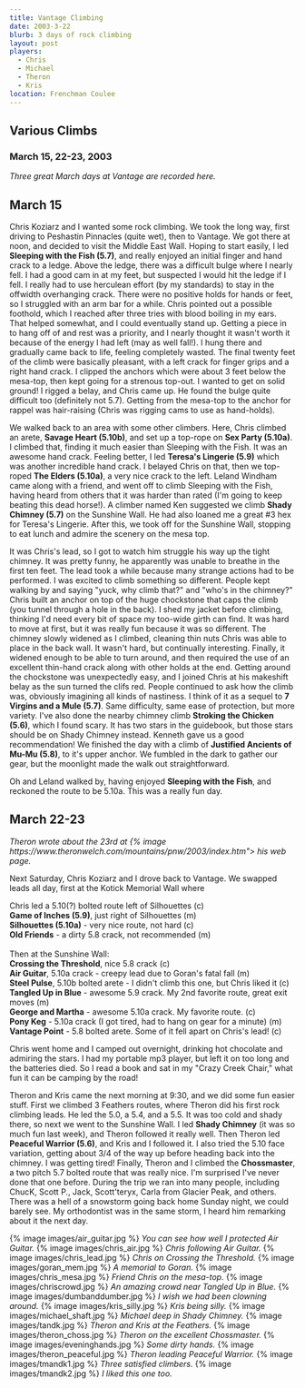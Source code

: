 ```yaml
---
title: Vantage Climbing
date: 2003-3-22
blurb: 3 days of rock climbing
layout: post
players:
  - Chris
  - Michael
  - Theron
  - Kris
location: Frenchman Coulee
---
```


<h2>Various Climbs</h2>
<h3>March 15, 22-23, 2003</h3>


<i>
Three great March days at Vantage are recorded here.
</i>


<h2>March 15</h2>


Chris Koziarz and I wanted some rock climbing. We took the long way, first driving
to Peshastin Pinnacles (quite wet), then to Vantage. We got there at noon,
and decided to visit the Middle East Wall. Hoping to start easily, I led 
<b>Sleeping with the Fish (5.7)</b>, and really enjoyed an initial finger and hand
crack to a ledge. Above the ledge, there was a difficult bulge where I nearly
fell. I had a good cam in at my feet, but suspected I would hit the ledge
if I fell. I really had to use herculean effort (by my standards) to stay
in the offwidth overhanging crack. There were no positive holds for hands
or feet, so I struggled with an arm bar for a while. Chris pointed out a
possible foothold, which I reached after three tries with blood boiling
in my ears. That helped somewhat, and I could eventually stand up. Getting
a piece in to hang off of and rest was a priority, and I nearly thought it
wasn't worth it because of the energy I had left (may as well fall!).
I hung there and gradually came back to life, feeling completely wasted.
The final twenty feet of the climb were basically pleasant, with a left
crack for finger grips and a right hand crack. I clipped the anchors which
were about 3 feet below the mesa-top, then kept going for a strenous top-out.
I wanted to get on solid ground! I rigged a belay, and Chris came up.
He found the bulge quite difficult too (definitely not 5.7). Getting from the
mesa-top to the anchor for rappel was hair-raising (Chris was rigging cams
to use as hand-holds).


We walked back to an area with some other climbers. Here, Chris climbed 
an arete, <b>Savage Heart (5.10b)</b>, and set up a top-rope on <b>Sex Party (5.10a)</b>.
I climbed that, finding it much easier than Sleeping with the Fish.
It was an awesome hand crack. Feeling better, I led <b>Teresa's Lingerie (5.9)</b>
which was another incredible hand crack. I belayed Chris on that, then we
top-roped <b>The Elders (5.10a)</b>, a very nice crack to the left. Leland Windham
came along with a friend, and went off to climb Sleeping with the Fish,
having heard from others that it was harder than rated (I'm going to keep
beating this dead horse!). A climber named Ken suggested we climb <b>Shady
Chimney (5.7)</b> on the Sunshine Wall. He had also loaned me a great #3 hex
for Teresa's Lingerie. After this, we took off for the Sunshine Wall, stopping to
eat lunch and admire the scenery on the mesa top.


It was Chris's lead, so I got to watch him struggle his way up the tight
chimney. It was pretty funny, he apparently was unable to breathe in the first
ten feet. The lead took a while because many strange actions had to be
performed. I was excited to climb something so different. People kept walking
by and saying "yuck, why climb that?" and "who's in the chimney?" Chris built
an anchor on top of the huge chockstone that caps the climb (you tunnel
through a hole in the back). I shed my jacket before climbing, thinking I'd
need every bit of space my too-wide girth can find. It was hard to move at
first, but it was really fun because it was so different. The chimney slowly
widened as I climbed, cleaning thin nuts Chris was able to place in the back
wall. It wasn't hard, but continually interesting. Finally, it widened enough
to be able to turn around, and then required the use of an excellent thin-hand
crack along with other holds at the end. Getting around the chockstone was
unexpectedly easy, and I joined Chris at his makeshift belay as the sun
turned the clifs red. People continued to ask how the climb was, obviously
imagining all kinds of nastiness. I think of it as a sequel to <b>7 Virgins and
a Mule (5.7)</b>. Same difficulty, same ease of protection, but more variety.
I've also done the nearby chimney climb <b>Stroking the Chicken (5.6)</b>, which
I found scary. It has two stars in the guidebook, but those stars should be
on Shady Chimney instead. Kenneth gave us a good recommendation! We finished
the day with a climb of <b>Justified Ancients of Mu-Mu (5.8)</b>, to it's upper anchor.
We fumbled in the dark to gather our gear, but the moonlight made the walk
out straightforward. 


Oh and Leland walked by, having enjoyed <b>Sleeping with the Fish</b>, and reckoned
the route to be 5.10a. This was a really fun day.


<h2>March 22-23</h2>


<i>
Theron wrote about the 23rd at {% image https://www.theronwelch.com/mountains/pnw/2003/index.htm">
his web page</a>.
</i>


Next Saturday, Chris Koziarz and I drove back to Vantage. We swapped leads 
all day, first at the Kotick Memorial Wall where


Chris led a 5.10(?) bolted route left of Silhouettes (c)<br>
<b>Game of Inches (5.9)</b>, just right of Silhouettes (m)<br>
<b>Silhouettes (5.10a)</b> - very nice route, not hard (c)<br>
<b>Old Friends</b> - a dirty 5.8 crack, not recommended (m)<br>
<br>
Then at the Sunshine Wall:<br>
<b>Crossing the Threshold</b>, nice 5.8 crack (c)<br>
<b>Air Guitar</b>, 5.10a crack - creepy lead due to Goran's fatal fall (m)<br>
<b>Steel Pulse</b>, 5.10b bolted arete - I didn't climb this one, but Chris liked it (c)<br>
<b>Tangled Up in Blue</b> - awesome 5.9 crack. My 2nd favorite route, great exit moves (m)<br>
<b>George and Martha</b> - awesome 5.10a crack. My favorite route. (c)<br>
<b>Pony Keg</b> - 5.10a crack (I got tired, had to hang on gear for a minute) (m)<br>
<b>Vantage Point</b> - 5.8 bolted arete. Some of it fell apart on Chris's lead! (c)<br>



Chris went home and I camped out overnight, drinking hot chocolate and admiring the stars.
I had my portable mp3 player, but left it on too long and the batteries died.
So I read a book and sat in my "Crazy Creek Chair," what fun it can be camping by
the road!


Theron and Kris came the next morning at 9:30, and we did some fun easier stuff.
First we climbed 3 Feathers routes, where Theron did his first rock climbing leads.
He led the 5.0, a 5.4, and a 5.5. It was too cold and shady there, so next we
went to the Sunshine Wall. I led <b>Shady Chimney</b>
(it was so much fun last week), and Theron followed it really well. Then Theron led <b>Peaceful
Warrior (5.6)</b>, and Kris and I followed it. I also tried the 5.10 face variation,
getting about 3/4 of the way up before heading back into the chimney. I was
getting tired! Finally, Theron and I climbed the
<b>Chossmaster</b>, a two pitch 5.7 bolted route that was really nice. I'm surprised I've
never done that one before. During the trip we ran into many people, including
ChucK, Scott P., Jack, Scott'teryx, Carla
from Glacier Peak, and others. There was a hell of a snowstorm going back home
Sunday night, we could barely see. My orthodontist was in the same storm, I heard him
remarking about it the next day.

{% image images/air_guitar.jpg %}
<i>You can see how well I protected Air Guitar.</i>
{% image images/chris_air.jpg %}
<i>Chris following Air Guitar.</i>
{% image images/chris_lead.jpg %}
<i>Chris on Crossing the Threshold.</i>
{% image images/goran_mem.jpg %}
<i>A memorial to Goran.</i>
{% image images/chris_mesa.jpg %}
<i>Friend Chris on the mesa-top.</i>
{% image images/chriscrowd.jpg %}
<i>An amazing crowd near Tangled Up in Blue.</i>
{% image images/dumbanddumber.jpg %}
<i>I wish we had been clowning around.</i>
{% image images/kris_silly.jpg %}
<i>Kris being silly.</i>
{% image images/michael_shaft.jpg %}
<i>Michael deep in Shady Chimney.</i>
{% image images/tandk.jpg %}
<i>Theron and Kris at the Feathers.</i>
{% image images/theron_choss.jpg %}
<i>Theron on the excellent Chossmaster.</i>
{% image images/eveninghands.jpg %}
<i>Some dirty hands.</i>
{% image images/theron_peaceful.jpg %}
<i>Theron leading Peaceful Warrior.</i>
{% image images/tmandk1.jpg %}
<i>Three satisfied climbers.</i>
{% image images/tmandk2.jpg %}
<i>I liked this one too.</i>
